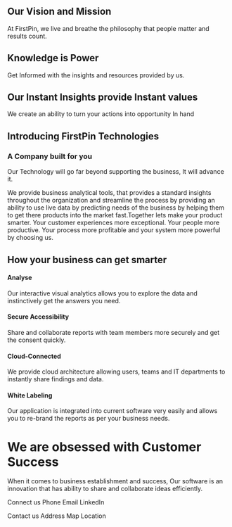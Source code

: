 

## Our Vision and Mission

At FirstPin, we live and breathe the philosophy that people matter and results count.

## Knowledge is Power 
Get Informed with the insights and resources provided by us. 

## Our Instant Insights provide Instant values
We create an ability to turn your actions into opportunity In hand
 

## Introducing FirstPin Technologies
### A Company built for you

Our Technology will go far beyond supporting the business, It will advance it.

We provide business analytical tools, that provides a standard insights throughout the organization and streamline the process by providing an ability to use live data by predicting needs of the business by helping them to get there products into the market fast.Together lets make your product smarter. Your customer experiences more exceptional. Your people more productive. Your process more profitable and your system more powerful by choosing us.

## How your business can get smarter

#### Analyse

Our interactive visual analytics allows you to explore the data and instinctively get the answers you need.

#### Secure Accessibility
Share and collaborate reports with team members more securely and get the consent quickly.

#### Cloud-Connected

We provide cloud architecture allowing users, teams and IT departments to instantly share findings and data.

#### White Labeling

Our application is integrated into current software very easily and allows you to re-brand the reports as per your business needs.


# We are obsessed with Customer Success

When it comes to business establishment and success, Our software is an innovation that has ability to share and collaborate ideas efficiently.

Connect us
Phone   			Email		  LinkedIn

Contact us
Address
Map Location
<!--stackedit_data:
eyJoaXN0b3J5IjpbMTg1NTMzODk5MiwtOTA0MDQ3NDQsLTEwMD
Y0OTc1OTMsLTE4OTM0NTk3NDMsMTQ0MjA3NzE0NywtMTUxNTg2
NDUyOSwzMDE4Nzc2OTcsLTE5ODg3Mjg4NjUsLTEyNzk0OTU2MT
QsMTA3MTM0MDkxMCwtMTQ1MjM3MDMwLC0xMzc3ODU5NjIsMTIy
NDE5MDM4LC0xODUzNTk5MDQzLC01Nzg1NzU3NjksLTExMDc5Nz
Y5MjIsLTEwNDIwMjgxOTgsLTE4MTU0OTQ3NjYsLTUwMDM1NDA4
N119
-->